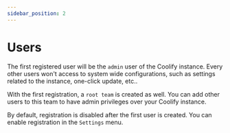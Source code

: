 ```yaml
---
sidebar_position: 2
---
```


# Users

The first registered user will be the `admin` user of the Coolify instance. Every other users won't access to system wide configurations, such as settings related to the instance, one-click update, etc.. 

With the first registration, a `root team` is created as well. You can add other users to this team to have admin privileges over your Coolify instance.

By default, registration is disabled after the first user is created. You can enable registration in the `Settings` menu.